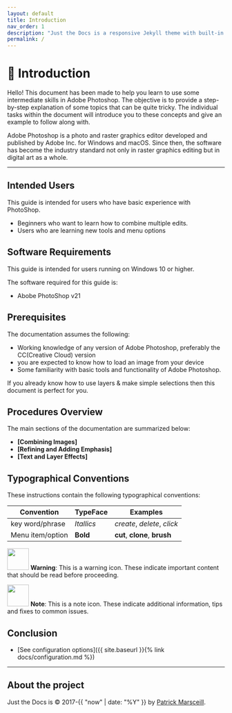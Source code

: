 ```yaml
---
layout: default
title: Introduction
nav_order: 1
description: "Just the Docs is a responsive Jekyll theme with built-in search that is easily customizable and hosted on GitHub Pages."
permalink: /
---
```


# :bookmark_tabs: Introduction

Hello!
This document has been made to help you learn to use some intermediate skills in Adobe Photoshop. The objective is to provide a step-by-step explanation of some topics that can be quite tricky. The individual tasks within the document will introduce you to these concepts and give an example to follow along with.

Adobe Photoshop is a photo and raster graphics editor developed and published by Adobe Inc. for Windows and macOS. Since then, the software has become the industry standard not only in raster graphics editing but in digital art as a whole.


---

## Intended Users

This guide is intended for users who have basic experience with PhotoShop.

* Beginners who want to learn how to combine multiple edits.
* Users who are learning new tools and menu options

## Software Requirements

This guide is intended for users running on Windows 10 or higher.

The software required for this guide is:

* Abobe PhotoShop v21

## Prerequisites

The documentation assumes the following:

* Working knowledge of any version of Adobe Photoshop, preferably the CC(Creative Cloud) version 
* you are expected to know how to load an image from your device
* Some familiarity with basic tools and functionality of Adobe Photoshop.

If you already know how to use layers & make simple selections then this document is perfect for you.

## Procedures Overview

The main sections of the documentation are summarized below:

- **[Combining Images]**
- **[Refining and Adding Emphasis]**
- **[Text and Layer Effects]**


## Typographical Conventions

These instructions contain the following typographical conventions:

| Convention | TypeFace | Examples |
| ---------- | -------- | -------- |
| key word/phrase | *Itallics* | *create*, *delete*, *click* |
| Menu item/option | **Bold** | **cut**, **clone**, **brush**|



<img src="https://img.icons8.com/external-flaticons-flat-flat-icons/452/external-warning-100-most-used-icons-flaticons-flat-flat-icons.png" width="50"> **Warning**: This is a warning icon. These indicate important content that should be read before proceeding.


<img src="https://img.icons8.com/external-flaticons-flat-flat-icons/452/external-idea-100-most-used-icons-flaticons-flat-flat-icons-2.png" width="50"> **Note**: This is a note icon. These indicate additional information, tips and fixes to common issues.




## Conclusion

- [See configuration options]({{ site.baseurl }}{% link docs/configuration.md %})

---

## About the project

Just the Docs is &copy; 2017-{{ "now" | date: "%Y" }} by [Patrick Marsceill](http://patrickmarsceill.com).

